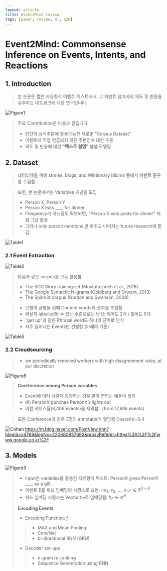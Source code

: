 ```yaml
---
layout: article
title: Event2Mind review
tags: [paper, review, ml, e2m]
---
```


# Event2Mind: Commonsense Inference on Events, Intents, and Reactions


## 1. Introduction

> 본 논문은 짧은 자유형식 이벤트 텍스트에서, 그 이벤트 참가자의 의도 및 반응을 유추하는 네트워크에 대한 연구입니다.

![Figure1](https://raw.githubusercontent.com/jaehwi0823/jaehwi0823.github.io/master/_image/E2M/Figure1.png)

> 주요 Contribution은 다음과 같습니다.
> - 인간의 상식추론에 활용가능한 새로운 "Corpus Dataset"
> - 이벤트에 직접 언급되지 않은 주변인에 대한 추론
> - 의도 및 반응에 대한 __"텍스트 설명" 생성__ 모델링

## 2. Dataset

> 데이터셋을 위해 stories, blogs, and Wiktionary idioms 등에서 이벤트 문구를 수집함

> 또한, 본 논문에서는 Variables 개념을 도입
> - Person X, Person Y
> - Person X eats ____ for dinner
> - Frequency가 어느정도 확보되면, "Person X eats pasta for dinner" 처럼 그냥 활용
> - 그러나 only person mentions 만 바꾸고 나머지는 future research에 맡김

![Table1](https://raw.githubusercontent.com/jaehwi0823/jaehwi0823.github.io/master/_image/E2M/Table1.png)

### 2.1 Event Extraction

![Table2](https://raw.githubusercontent.com/jaehwi0823/jaehwi0823.github.io/master/_image/E2M/Table2.png)

> 다음과 같은 corpus를 모두 활용함
> - The ROC Story training set (Mostafazadeh et al., 2016)
> - The Google Syntactic N-grams (Goldberg and Orwant, 2013)
> - The Spinn3r corpus (Gordon and Swanson, 2008)

> - 모형의 균형을 위해 Content words의 숫자를 조절함
> - 확실히 labelled될 수 있는 수준으로는 남김: 적어도 2개 / 많아도 5개
> - "get up"과 같은 Phrasal word도 하나의 단어로 인식
> - 자주 일어나는 Events만 선별함 (아래의 기준)

![Table5](https://raw.githubusercontent.com/jaehwi0823/jaehwi0823.github.io/master/_image/E2M/Table5.png)

### 2.2 Croudsourcing

> - we periodically removed workers with high disagreement rates, at our discretion

![Figure8](https://raw.githubusercontent.com/jaehwi0823/jaehwi0823.github.io/master/_image/E2M/Figure8.png)

> __Coreference among Person variables__
> - Event에 여러 사람이 등장하는 경우 말이 안되는 예들이 생김
> - 예) PersonX punches PersonX’s lights out
> - 이런 케이스들(8,406 events)을 제외함.. (from 17,806 events)

> 모든 Conference의 경우 3명의 annotator가 할당됨
> Overall k=0.4

![Cohen](https://raw.githubusercontent.com/jaehwi0823/jaehwi0823.github.io/master/_image/E2M/cohen.png)
https://m.blog.naver.com/PostView.nhn?blogId=y4769&logNo=220680837692&proxyReferer=https%3A%2F%2Fwww.google.co.kr%2F

## 3. Models

![Figure3](https://raw.githubusercontent.com/jaehwi0823/jaehwi0823.github.io/master/_image/E2M/Figure3.png)<br>

> - Input은 variables를 활용한 자유형식 텍스트: PersonX gives PersonY ____ as a gift
> - 이벤트 E를 워드 임베딩의 시퀀스로 표현: <$e_1$, $e_2$, $...$, $e_n$> $\in$ $\mathbb{R}^{n\times D}$
> - 워드 임베딩 시퀀스는 Vector $h_E$로 임베딩됨: $h_E \in \mathbb{R}^H$

> __Encoding Events__
> - Encoding Function: $f$
> > - MAX and Mean Pooling
> > - ConvNet
> > - bi-directional RNN (GRU)
> - Decoder set-ups
> > - n-gram re-ranking
> > - Sequence Genenration using RNN


```python

```
